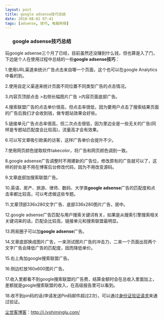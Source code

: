 ```yaml
---
layout: post
title: google adsense技巧总结
date: 2010-08-02 07:41
tags: [adsense, 技巧, 电脑网络]
---
```

<ol>
<h3>google adsense技巧总结</h3>
</ol>
玩google adsense三个月了已经，目前虽然还没赚到什么钱，但也算是入了门，下边是个人在使用过程中总结的一些<strong>google adsense技巧</strong>：

1.使用URL渠道来统计广告点击来自哪一个页面，这个也可以在google Analytics中看的到。

2.使用自定义渠道来统计页面不同位置不同类型广告的点击情况。

3.内容页顶部点击 &gt;右侧长幅图片广告 &gt;内容页面底部广告。

4.搜索联盟广告的点击单价很高，但点击率很低，因为要用户点击了搜索结果页面的广告后我们才会收到钱，做专题站效果会好些。

5.链接单元广告点击率很高，但二次点击很低，因为里边全是一些无关的广告(同样是专题站匹配度会比较高)，流量高才会有效果。

6.可以写文章吸引欧美的访客，这样广告单价会提升不少。

7.使用网页颜色提取软件takecolor，将广告和网页颜色调到一致。

8.google adsense广告调整时不用建新的广告位，修改原有的广告就可以了，这样的好处是不用在博客后台修改代码，因为不用改变源码。

9.文章底部加搜索联盟广告。

10.英语、房产、旅游、律师、数码、大学类<strong>google adsense</strong>广告的匹配度和点击率都比较高，可以考虑做这些专题。

11.文章顶部336x280文字广告、底部336x280图片广告，居中。

12.google adsense广告匹配与用户搜索关键词有关，如果是从搜索引擎搜索相关关键词来的话，匹配会比较高，链接单元和搜索联盟最明显。

13.网易圈子可以加<strong>google adsense</strong>广告。

14.文章底部换成图片广告，一来测试图片广告的冲击力，二来一个页面出现两个文字广告会降低广告的匹配度，因而降低单价。

15.右上角加google搜索联盟广告。

16.侧边栏放160x600图片广告。

17.收入里都看不到google搜索联盟的广告费，结算金额时会在总收入里面加上，差额就是google搜索联盟的收入，在高级报告里可以看到。

18.收不到pin码的话(申请发送Pin码邮件超过2次)，可以通过<a href="https://www.google.com/adsense/support/bin/request.py?hl=en&amp;contact_type=cnpsadaccts" target="_blank">身份证验证请求</a>来通过验证。

<a href="http://i.lvshiminglu.com/">尘世客博客</a>：<a href="http://i.lvshiminglu.com/">http://i.lvshiminglu.com/</a>

